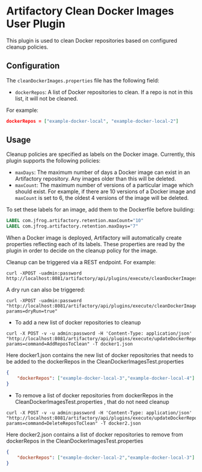 Artifactory Clean Docker Images User Plugin
===========================================

This plugin is used to clean Docker repositories based on configured cleanup
policies.

Configuration
-------------

The `cleanDockerImages.properties` file has the following field:

- `dockerRepos`: A list of Docker repositories to clean. If a repo is not in
  this list, it will not be cleaned.

For example:

``` json
dockerRepos = ["example-docker-local", "example-docker-local-2"]
```

Usage
-----

Cleanup policies are specified as labels on the Docker image. Currently, this
plugin supports the following policies:

- `maxDays`: The maximum number of days a Docker image can exist in an
  Artifactory repository. Any images older than this will be deleted.
- `maxCount`: The maximum number of versions of a particular image which should
  exist. For example, if there are 10 versions of a Docker image and `maxCount`
  is set to 6, the oldest 4 versions of the image will be deleted.

To set these labels for an image, add them to the Dockerfile before building:

``` dockerfile
LABEL com.jfrog.artifactory.retention.maxCount="10"
LABEL com.jfrog.artifactory.retention.maxDays="7"
```

When a Docker image is deployed, Artifactory will automatically create
properties reflecting each of its labels. These properties are read by the
plugin in order to decide on the cleanup policy for the image.

Cleanup can be triggered via a REST endpoint. For example:

``` shell
curl -XPOST -uadmin:password http://localhost:8081/artifactory/api/plugins/execute/cleanDockerImages
```

A dry run can also be triggered:

``` shell
curl -XPOST -uadmin:password "http://localhost:8081/artifactory/api/plugins/execute/cleanDockerImages?params=dryRun=true"
```

- To add a new list of docker repositories to cleanup
``` shell
curl -X POST -v -u admin:password -H 'Content-Type: application/json'  "http://localhost:8081/artifactory/api/plugins/execute/updateDockerReposToClean?params=command=AddReposToClean" -T docker1.json
```
Here docker1.json contains the new list of docker repositories that needs to be added to the dockerRepos in the CleanDockerImagesTest.properties
```json
{
    "dockerRepos": ["example-docker-local-3","example-docker-local-4"]
}
```

- To remove a list of docker repositories from dockerRepos in the CleanDockerImagesTest.properties , that do not need cleanup
``` shell
curl -X POST -v -u admin:password -H 'Content-Type: application/json'  "http://localhost:8081/artifactory/api/plugins/execute/updateDockerReposToClean?params=command=DeleteReposToClean" -T docker2.json
```
Here docker2.json contains a list of docker repositories to remove from dockerRepos in the CleanDockerImagesTest.properties 
```json
{
    "dockerRepos": ["example-docker-local-2","example-docker-local-3"]
}
```